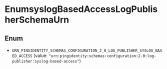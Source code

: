 

# EnumsyslogBasedAccessLogPublisherSchemaUrn

## Enum


* `URN_PINGIDENTITY_SCHEMAS_CONFIGURATION_2_0_LOG_PUBLISHER_SYSLOG_BASED_ACCESS` (value: `"urn:pingidentity:schemas:configuration:2.0:log-publisher:syslog-based-access"`)



